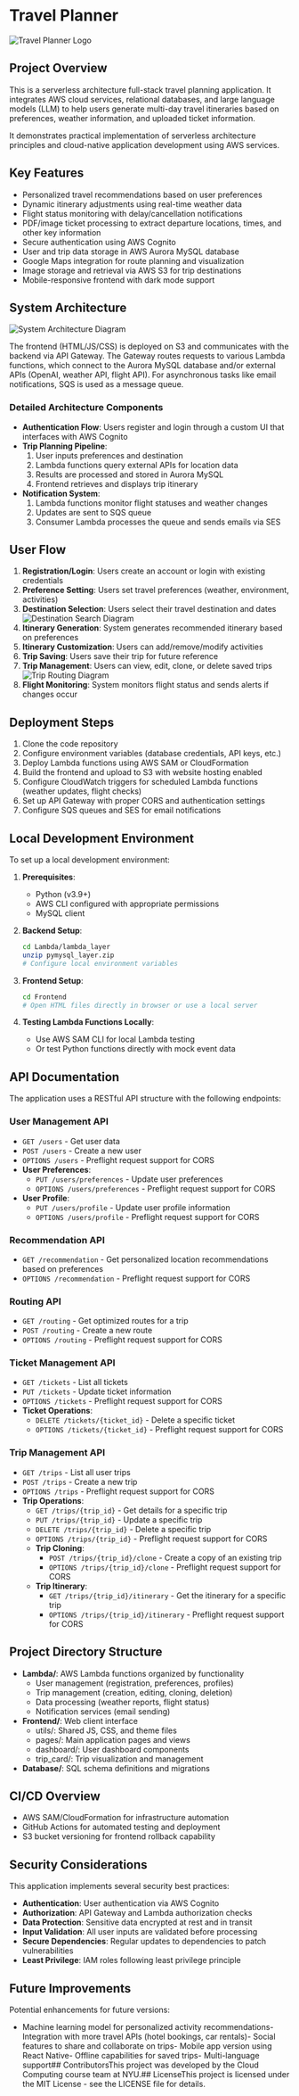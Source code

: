 # Travel Planner

![Travel Planner Logo](Docs/images/Main-page.png)

## Project Overview
This is a serverless architecture full-stack travel planning application. It integrates AWS cloud services, relational databases, and large language models (LLM) to help users generate multi-day travel itineraries based on preferences, weather information, and uploaded ticket information.

It demonstrates practical implementation of serverless architecture principles and cloud-native application development using AWS services.

## Key Features
- Personalized travel recommendations based on user preferences
- Dynamic itinerary adjustments using real-time weather data
- Flight status monitoring with delay/cancellation notifications 
- PDF/image ticket processing to extract departure locations, times, and other key information
- Secure authentication using AWS Cognito
- User and trip data storage in AWS Aurora MySQL database
- Google Maps integration for route planning and visualization
- Image storage and retrieval via AWS S3 for trip destinations
- Mobile-responsive frontend with dark mode support

## System Architecture
![System Architecture Diagram](Docs/images/trip-planner-project.drawio.png)

The frontend (HTML/JS/CSS) is deployed on S3 and communicates with the backend via API Gateway. The Gateway routes requests to various Lambda functions, which connect to the Aurora MySQL database and/or external APIs (OpenAI, weather API, flight API). For asynchronous tasks like email notifications, SQS is used as a message queue.

### Detailed Architecture Components
- **Authentication Flow**: Users register and login through a custom UI that interfaces with AWS Cognito
- **Trip Planning Pipeline**: 
  1. User inputs preferences and destination
  2. Lambda functions query external APIs for location data
  3. Results are processed and stored in Aurora MySQL
  4. Frontend retrieves and displays trip itinerary
- **Notification System**: 
  1. Lambda functions monitor flight statuses and weather changes
  2. Updates are sent to SQS queue
  3. Consumer Lambda processes the queue and sends emails via SES

## User Flow
1. **Registration/Login**: Users create an account or login with existing credentials
2. **Preference Setting**: Users set travel preferences (weather, environment, activities)
3. **Destination Selection**: Users select their travel destination and dates ![Destination Search Diagram](Docs/images/Explore.png)
4. **Itinerary Generation**: System generates recommended itinerary based on preferences
5. **Itinerary Customization**: Users can add/remove/modify activities
6. **Trip Saving**: Users save their trip for future reference
7. **Trip Management**: Users can view, edit, clone, or delete saved trips ![Trip Routing Diagram](Docs/images/Trip-Routing.png)
8. **Flight Monitoring**: System monitors flight status and sends alerts if changes occur

## Deployment Steps
1. Clone the code repository
2. Configure environment variables (database credentials, API keys, etc.)
3. Deploy Lambda functions using AWS SAM or CloudFormation
4. Build the frontend and upload to S3 with website hosting enabled
5. Configure CloudWatch triggers for scheduled Lambda functions (weather updates, flight checks)
6. Set up API Gateway with proper CORS and authentication settings
7. Configure SQS queues and SES for email notifications

## Local Development Environment
To set up a local development environment:

1. **Prerequisites**:
   - Python (v3.9+)
   - AWS CLI configured with appropriate permissions
   - MySQL client

2. **Backend Setup**:
   ```bash
   cd Lambda/lambda_layer
   unzip pymysql_layer.zip
   # Configure local environment variables
   ```

3. **Frontend Setup**:
   ```bash
   cd Frontend
   # Open HTML files directly in browser or use a local server
   ```

4. **Testing Lambda Functions Locally**:
   - Use AWS SAM CLI for local Lambda testing
   - Or test Python functions directly with mock event data

## API Documentation
The application uses a RESTful API structure with the following endpoints:

### User Management API
- `GET /users` - Get user data
- `POST /users` - Create a new user
- `OPTIONS /users` - Preflight request support for CORS
- **User Preferences**:
  - `PUT /users/preferences` - Update user preferences
  - `OPTIONS /users/preferences` - Preflight request support for CORS
- **User Profile**:
  - `PUT /users/profile` - Update user profile information
  - `OPTIONS /users/profile` - Preflight request support for CORS

### Recommendation API
- `GET /recommendation` - Get personalized location recommendations based on preferences
- `OPTIONS /recommendation` - Preflight request support for CORS

### Routing API
- `GET /routing` - Get optimized routes for a trip
- `POST /routing` - Create a new route
- `OPTIONS /routing` - Preflight request support for CORS

### Ticket Management API
- `GET /tickets` - List all tickets
- `PUT /tickets` - Update ticket information
- `OPTIONS /tickets` - Preflight request support for CORS
- **Ticket Operations**:
  - `DELETE /tickets/{ticket_id}` - Delete a specific ticket
  - `OPTIONS /tickets/{ticket_id}` - Preflight request support for CORS

### Trip Management API
- `GET /trips` - List all user trips
- `POST /trips` - Create a new trip
- `OPTIONS /trips` - Preflight request support for CORS
- **Trip Operations**:
  - `GET /trips/{trip_id}` - Get details for a specific trip
  - `PUT /trips/{trip_id}` - Update a specific trip
  - `DELETE /trips/{trip_id}` - Delete a specific trip
  - `OPTIONS /trips/{trip_id}` - Preflight request support for CORS
  - **Trip Cloning**:
    - `POST /trips/{trip_id}/clone` - Create a copy of an existing trip
    - `OPTIONS /trips/{trip_id}/clone` - Preflight request support for CORS
  - **Trip Itinerary**:
    - `GET /trips/{trip_id}/itinerary` - Get the itinerary for a specific trip
    - `OPTIONS /trips/{trip_id}/itinerary` - Preflight request support for CORS

## Project Directory Structure
- **Lambda/**: AWS Lambda functions organized by functionality
  - User management (registration, preferences, profiles)
  - Trip management (creation, editing, cloning, deletion)
  - Data processing (weather reports, flight status)
  - Notification services (email sending)
- **Frontend/**: Web client interface
  - utils/: Shared JS, CSS, and theme files
  - pages/: Main application pages and views
  - dashboard/: User dashboard components
  - trip_card/: Trip visualization and management
- **Database/**: SQL schema definitions and migrations

## CI/CD Overview
- AWS SAM/CloudFormation for infrastructure automation
- GitHub Actions for automated testing and deployment
- S3 bucket versioning for frontend rollback capability

## Security Considerations
This application implements several security best practices:

- **Authentication**: User authentication via AWS Cognito
- **Authorization**: API Gateway and Lambda authorization checks
- **Data Protection**: Sensitive data encrypted at rest and in transit
- **Input Validation**: All user inputs are validated before processing
- **Secure Dependencies**: Regular updates to dependencies to patch vulnerabilities
- **Least Privilege**: IAM roles following least privilege principle

## Future Improvements
Potential enhancements for future versions:

- Machine learning model for personalized activity recommendations- Integration with more travel APIs (hotel bookings, car rentals)- Social features to share and collaborate on trips- Mobile app version using React Native- Offline capabilities for saved trips- Multi-language support## ContributorsThis project was developed by the Cloud Computing course team at NYU.## LicenseThis project is licensed under the MIT License - see the LICENSE file for details.